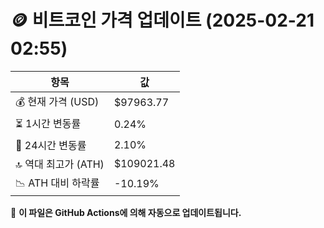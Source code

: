 # 🪙 비트코인 가격 업데이트 (2025-02-21 02:55)

| 항목                | 값 |
|--------------------|----------------|
| 💰 현재 가격 (USD) | $97963.77 |
| ⏳ 1시간 변동률    | 0.24% |
| 📆 24시간 변동률   | 2.10% |
| 🔝 역대 최고가 (ATH) | $109021.48 |
| 📉 ATH 대비 하락률 | -10.19% |

🔄 **이 파일은 GitHub Actions에 의해 자동으로 업데이트됩니다.**
